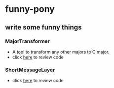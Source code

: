 # funny-pony

## write some funny things

### MajorTransformer
- A tool to transform any other majors to C major.
- click [here](./trivialities/MajorTransformer) to review code

### ShortMessageLayer
- click [here](./commponents/ShortMessagelayer) to review code